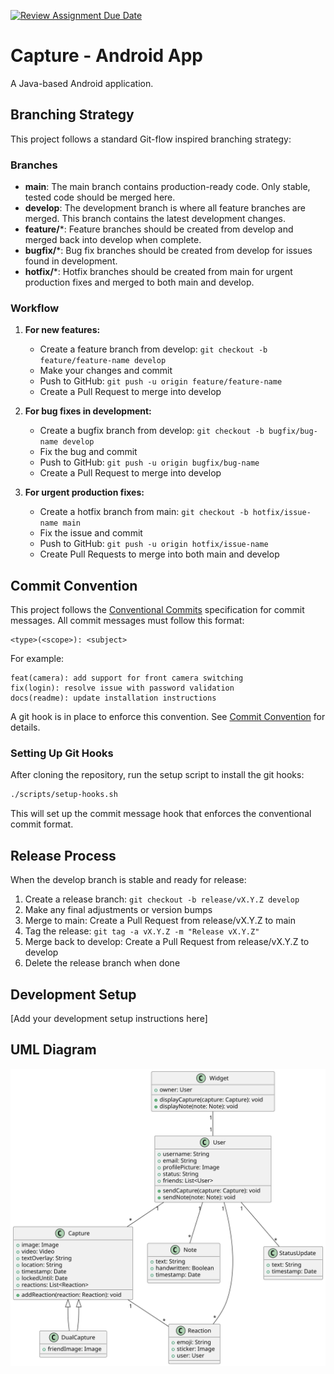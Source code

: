 [![Review Assignment Due Date](https://classroom.github.com/assets/deadline-readme-button-22041afd0340ce965d47ae6ef1cefeee28c7c493a6346c4f15d667ab976d596c.svg)](https://classroom.github.com/a/2ewbOXgb)

# Capture - Android App

A Java-based Android application.

## Branching Strategy

This project follows a standard Git-flow inspired branching strategy:

### Branches

- **main**: The main branch contains production-ready code. Only stable, tested code should be merged here.
- **develop**: The development branch is where all feature branches are merged. This branch contains the latest development changes.
- **feature/***:  Feature branches should be created from develop and merged back into develop when complete.
- **bugfix/***:  Bug fix branches should be created from develop for issues found in development.
- **hotfix/***:  Hotfix branches should be created from main for urgent production fixes and merged to both main and develop.

### Workflow

1. **For new features:**
   - Create a feature branch from develop: `git checkout -b feature/feature-name develop`
   - Make your changes and commit
   - Push to GitHub: `git push -u origin feature/feature-name`
   - Create a Pull Request to merge into develop

2. **For bug fixes in development:**
   - Create a bugfix branch from develop: `git checkout -b bugfix/bug-name develop`
   - Fix the bug and commit
   - Push to GitHub: `git push -u origin bugfix/bug-name`
   - Create a Pull Request to merge into develop

3. **For urgent production fixes:**
   - Create a hotfix branch from main: `git checkout -b hotfix/issue-name main`
   - Fix the issue and commit
   - Push to GitHub: `git push -u origin hotfix/issue-name`
   - Create Pull Requests to merge into both main and develop

## Commit Convention

This project follows the [Conventional Commits](https://www.conventionalcommits.org/) specification for commit messages. All commit messages must follow this format:

```
<type>(<scope>): <subject>
```

For example:
```
feat(camera): add support for front camera switching
fix(login): resolve issue with password validation
docs(readme): update installation instructions
```

A git hook is in place to enforce this convention. See [Commit Convention](docs/COMMIT_CONVENTION.md) for details.

### Setting Up Git Hooks

After cloning the repository, run the setup script to install the git hooks:

```bash
./scripts/setup-hooks.sh
```

This will set up the commit message hook that enforces the conventional commit format.

## Release Process

When the develop branch is stable and ready for release:

1. Create a release branch: `git checkout -b release/vX.Y.Z develop`
2. Make any final adjustments or version bumps
3. Merge to main: Create a Pull Request from release/vX.Y.Z to main
4. Tag the release: `git tag -a vX.Y.Z -m "Release vX.Y.Z"`
5. Merge back to develop: Create a Pull Request from release/vX.Y.Z to develop
6. Delete the release branch when done

## Development Setup

[Add your development setup instructions here]

## UML Diagram
![UML Diagram](UML.svg)